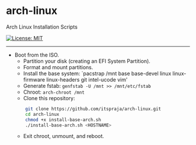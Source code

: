# arch-linux
Arch Linux Installation Scripts

[![License: MIT](https://img.shields.io/badge/License-MIT-yellow.svg)](https://opensource.org/licenses/MIT)

---

*   Boot from the ISO.
    *   Partition your disk (creating an EFI System Partition).
    *   Format and mount partitions.
    *   Install the base system: `pacstrap /mnt base base-devel linux linux-firmware linux-headers git intel-ucode vim'
    *   Generate fstab: `genfstab -U /mnt >> /mnt/etc/fstab`
    *   Chroot: `arch-chroot /mnt`
    *   Clone this repository:
    ```bash
        git clone https://github.com/itspraja/arch-linux.git
        cd arch-linux
        chmod +x install-base-arch.sh
        ./install-base-arch.sh <HOSTNAME>
    ```
    *   Exit chroot, unmount, and reboot.
  
